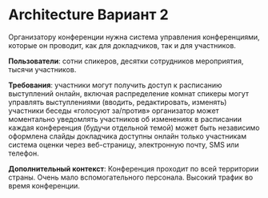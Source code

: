 # Architecture Вариант 2

Организатору конференции нужна система управления конференциями, которые он проводит, как для докладчиков, так и для участников.

**Пользователи**: сотни спикеров, десятки сотрудников мероприятия, тысячи участников.

**Требования**:
участники могут получить доступ к расписанию выступлений онлайн, включая распределение комнат
спикеры могут управлять выступлениями (вводить, редактировать, изменять)
участники беседы «голосуют за/против»
организатор может моментально уведомлять участников об изменениях в расписании
каждая конференция (будучи отдельной темой) может быть независимо оформлена
слайды докладчика доступны онлайн только участникам
система оценки через веб-страницу, электронную почту, SMS или телефон.

**Дополнительный контекст**:
Конференция проходит по всей территории страны.
Очень мало вспомогательного персонала.
Высокий трафик во время конференции.
